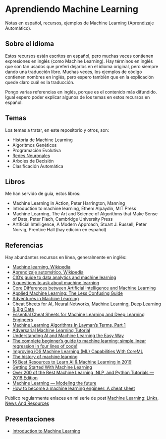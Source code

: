 # Aprendiendo Machine Learning

Notas en español, recursos, ejemplos de Machine Learning (Aprendizaje Automático).

## Sobre el idioma

Estos recursos están escritos en español, pero muchas veces contienen expresiones en inglés (como Machine Learning).
Hay términos en inglés que son tan usados que preferí dejarlos en el idioma original, pero siempre dando una
traducción libre. Muchas veces, los ejemplos de código contienen nombres en inglés, pero espero también que en
la explicación quede claro cuál es la traducción.

Pongo varias referencias en inglés, porque es el contenido más difundido. Igual espero poder explicar algunos de los
temas en estos recursos en español.

## Temas

Los temas a tratar, en este repositorio y otros, son:

- Historia de Machine Learning
- Algoritmos Genéticos
- Programación Evolutiva
- [Redes Neuronales](https://github.com/ajlopez/AprendiendoDeepLearning)
- Arboles de Decisión
- Clasificación Automática

## Libros

Me han servido de guía, estos libros:

- Machine Learning in Action, Peter Harrington, Manning
- Introduction to machine learning, Ethem Alpaydin, MIT Press
- Machine Learning, The Art and Science of Algorithms that Make Sense of Data, Peter Flach, Cambridge University Press
- Artificial Intelligence, A Modern Approach, Stuart J. Russell, Peter Norvig, Prentice Hall (hay edición en español)

## Referencias

Hay abundantes recursos en línea, generalmente en inglés:

- [Machine learning, Wikipedia](https://en.wikipedia.org/wiki/Machine_learning)
- [Aprendizaje automático, Wikipedia](https://es.wikipedia.org/wiki/Aprendizaje_autom%C3%A1tico)
- [CIO’s guide to data analytics and machine learning](https://cloudplatform.googleblog.com/2017/07/CIOs-guide-to-data-analytics-and-machine-learning.html)
- [5 questions to ask about machine learning](https://news.sophos.com/en-us/2017/07/24/5-questions-to-ask-about-machine-learning/)
- [Core Differences between Artificial intelligence and Machine Learning](http://bigdataanalyticsnews.com/core-differences-between-artificial-intelligence-machine-learning/)
- [Applied Machine Learning: The Less Confusing Guide](https://udarajay.com/applied-machine-learning-the-less-confusing-guide/amp/)
- [Adventures in Machine Learning](http://adventuresinmachinelearning.com/)
- [Cheat Sheets for AI, Neural Networks, Machine Learning, Deep Learning & Big Data](https://becominghuman.ai/cheat-sheets-for-ai-neural-networks-machine-learning-deep-learning-big-data-678c51b4b463)
- [Essential Cheat Sheets for Machine Learning and Deep Learning Engineers](https://startupsventurecapital.com/essential-cheat-sheets-for-machine-learning-and-deep-learning-researchers-efb6a8ebd2e5)
- [Machine Learning Algorithms In Layman’s Terms, Part 1](https://towardsdatascience.com/machine-learning-algorithms-in-laymans-terms-part-1-d0368d769a7b)
- [Adversarial Machine Learning Tutorial](https://aaai18adversarial.github.io/)
- [Understanding AI and Machine Learning the Easy Way](https://becominghuman.ai/understanding-ai-and-machine-learning-the-easy-way-dd3ea14f1ad)
- [The complete beginner’s guide to machine learning: simple linear regression in four lines of code!](https://towardsdatascience.com/simple-linear-regression-in-four-lines-of-code-d690fe4dba84)
- [Improving iOS Machine Learning (ML) Capabilities With CoreML](https://becominghuman.ai/improving-ios-machine-learning-ml-capabilities-with-coreml-361d58266fb3)
- [The history of machine learning](https://www.bbc.com/timelines/zypd97h)
- [16 Best Resources to Learn AI & Machine Learning in 2019](https://hackernoon.com/16-best-resources-to-learn-ai-machine-learning-in-2019-f95c4f59018b)
- [Getting Started With Machine Learning](https://medium.com/@smashingmag/getting-started-with-machine-learning-8de782b84c18)
- [Over 200 of the Best Machine Learning, NLP, and Python Tutorials — 2018 Edition](https://medium.com/machine-learning-in-practice/over-200-of-the-best-machine-learning-nlp-and-python-tutorials-2018-edition-dd8cf53cb7dc)
- [Machine Learning — Modeling the future](https://becominghuman.ai/machine-learning-modeling-the-future-17c83818d3e0)
- [How to become a machine learning engineer: A cheat sheet](https://www.techrepublic.com/article/how-to-become-a-machine-learning-engineer-a-cheat-sheet/)

Publico regularmente enlaces en mi serie de post [Machine Learning: Links, News And Resources](https://ajlopez.wordpress.com/2011/11/11/machine-learning-links-news-and-resources-1/)

## Presentaciones

- [Introduction to Machine Learning](https://docs.google.com/presentation/d/1mNrAJOqgEj0t6lzq_mVZ74hu5alWVZP7wiSbwSr-1OI)

